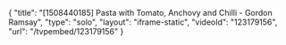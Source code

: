 {
    "title": "[1508440185] Pasta with Tomato, Anchovy and Chilli - Gordon Ramsay",
    "type": "solo",
    "layout": "iframe-static",
    "videoId": "123179156",
    "url": "\/tvpembed\/123179156"
}